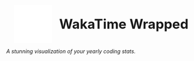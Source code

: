 
<div align="center" style="display: flex; align-items: center; justify-content: center; gap: 20px;">
  <img src="public/wakatime-white-logo.svg" alt="WakaTime Logo" height="100">
  <h1 style="margin: 0; font-size: 2.5em;">WakaTime Wrapped</h1>
</div>

*A stunning visualization of your yearly coding stats.*
